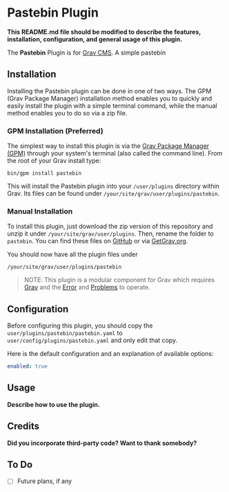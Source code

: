 # Pastebin Plugin

**This README.md file should be modified to describe the features, installation, configuration, and general usage of this plugin.**

The **Pastebin** Plugin is for [Grav CMS](http://github.com/getgrav/grav). A simple pastebin

## Installation

Installing the Pastebin plugin can be done in one of two ways. The GPM (Grav Package Manager) installation method enables you to quickly and easily install the plugin with a simple terminal command, while the manual method enables you to do so via a zip file.

### GPM Installation (Preferred)

The simplest way to install this plugin is via the [Grav Package Manager (GPM)](http://learn.getgrav.org/advanced/grav-gpm) through your system's terminal (also called the command line).  From the root of your Grav install type:

    bin/gpm install pastebin

This will install the Pastebin plugin into your `/user/plugins` directory within Grav. Its files can be found under `/your/site/grav/user/plugins/pastebin`.

### Manual Installation

To install this plugin, just download the zip version of this repository and unzip it under `/your/site/grav/user/plugins`. Then, rename the folder to `pastebin`. You can find these files on [GitHub](https://github.com/jacob-mastel/grav-plugin-pastebin) or via [GetGrav.org](http://getgrav.org/downloads/plugins#extras).

You should now have all the plugin files under

    /your/site/grav/user/plugins/pastebin
	
> NOTE: This plugin is a modular component for Grav which requires [Grav](http://github.com/getgrav/grav) and the [Error](https://github.com/getgrav/grav-plugin-error) and [Problems](https://github.com/getgrav/grav-plugin-problems) to operate.

## Configuration

Before configuring this plugin, you should copy the `user/plugins/pastebin/pastebin.yaml` to `user/config/plugins/pastebin.yaml` and only edit that copy.

Here is the default configuration and an explanation of available options:

```yaml
enabled: true
```

## Usage

**Describe how to use the plugin.**

## Credits

**Did you incorporate third-party code? Want to thank somebody?**

## To Do

- [ ] Future plans, if any

